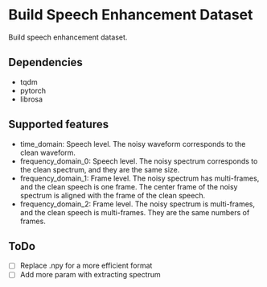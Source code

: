 # Build Speech Enhancement Dataset

Build speech enhancement dataset.

## Dependencies

- tqdm
- pytorch
- librosa

## Supported features

- time_domain: Speech level. The noisy waveform corresponds to the clean waveform.
- frequency_domain_0: Speech level. The noisy spectrum corresponds to the clean spectrum, and they are the same size.
- frequency_domain_1: Frame level. The noisy spectrum has multi-frames, and the clean speech is one frame. The center frame of the noisy spectrum is aligned with the frame of the clean speech.
- frequency_domain_2: Frame level. The noisy spectrum is multi-frames, and the clean speech is multi-frames. They are the same numbers of frames.


## ToDo

- [ ] Replace .npy for a more efficient format
- [ ] Add more param with extracting spectrum
